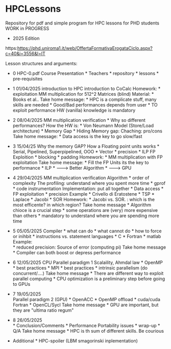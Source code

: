 # HPCLessons

Repository for pdf and simple program for HPC lessons for PHD students
WORK in PROGRESS

* 2025 Edition

https:https://phd.uniroma1.it/web/OffertaFormativaErogataCiclo.aspx?c=40&i=3556&l=IT


Lesson structures and arguments:

* 0	HPC-0.pdf
	Course Presentation
		* Teachers
		* repository
		* lessons
		* pre-requisites

* 1	01/04/2025
	introduction to HPC
	introduction to CoCalc
	Homework:
		* exploitation MM multiplication for 512^2 Matrices (blind)
	Material:
		* Books et al..
	Take home message:
		* HPC is a complicate stuff, many skills are needed
		* Good/Bad performances depends from user
		* TO exploit performance HW (vanilla) knowledge is mandatory
		
* 2	08/04/2025
	MM multiplication verification
		* Why so different performances?
	How the HW is:
 		* Von Neumann Model (Store/Load architecture)
		* Memory Gap
		* Hiding Memory gap: 
			Chaching: pro/cons
	Take home message:
		* Data access is the key to go slow/fast


* 3 	15/04/25
	Why the memory GAP?
 	How a Floating point units works
		* Serial, Pipelined, Superpipelined, OOO
		* Vector
		* precision
		* ILP
	FP Exploition
		* blocking
		* padding
	Homework:
		* MM multiplication with FP exploitation
	Take home message:
		* Fill the FP Units its the key to performance
		* ILP
		* ---> Better Algorithm
		* ---> GPU 


* 4	29/04/2025
	MM multiplication verification
	Algorithm
		* order of complexity
	The profiling: understand where you spent more time
		* gprof
		* code instrumentation 
	Implementation: put all together
		* Data access
		* FP exploitation
		* precision
	Example
		* Crivello di Eratostene
		* TSP
		* Laplace
			* Jacobi
			* SOR
	Homework:
		* Jacobi vs. SOR. : which is the most efficente? in which region?
	Take home message
		* Algorithm chioce is a crucial step
		* some operations are (very) more expensive than others
		* mandatory to understand where you are spending more time


* 5 	05/05/2025
	Compiler 
		* what can do
		* what cannot do
		* how to force or inihbit
		* instructions vs. statement
	languages
		* C
		* Fortran
		* matlab
	Example: 	
		* reduced precision: Source of error (computing pi)
	Take home message
		* Compiler can both boost or depress performance


* 6 	12/05/2025
	CPU Parallel paradigm 1
	 	 Scalaility, Ahmdal law
		* OpenMP
			* best practices
		* MPI
			* best practices
		* intrinsic parallelism (do concurrent/....)
	Take home message
                * There are different way to exploit parallel computing
		* CPU optimization is a preliminary step before going to GPUs

* 7 	19/05/2025	
	Parallel paradigm 2 (GPU)
		* OpenACC
		* OpenMP offload
		* cuda/cuda Fortran
		* OpenCL/Sycl
	Take home message
		* GPU are important, but they are "ultima ratio regum"

* 8 	26/05/2025	
		* Conclusion/Comments
		* Performance Portability issues
		* wrap-up
		* Q/A
	Take home message
		* HPC is th sum of different skills. Be courious

* 	Additional
		* HPC-spoiler (LBM smagorinski inplementation)

